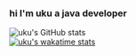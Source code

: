 ### hi I'm uku a java developer 
<!-- \
[website](https://uku3lig.github.io) -->
<!---
uku3lig/uku3lig is a ✨ special ✨ repository because its `README.md` (this file) appears on your GitHub profile.
You can click the Preview link to take a look at your changes.
--->

![uku's GitHub stats](https://github-readme-stats.vercel.app/api?username=uku3lig&count_private=true&show_icons=true&theme=gruvbox) \
[![uku's wakatime stats](https://github-readme-stats.vercel.app/api/wakatime?username=uku&theme=gruvbox)](https://github.com/anuraghazra/github-readme-stats)
